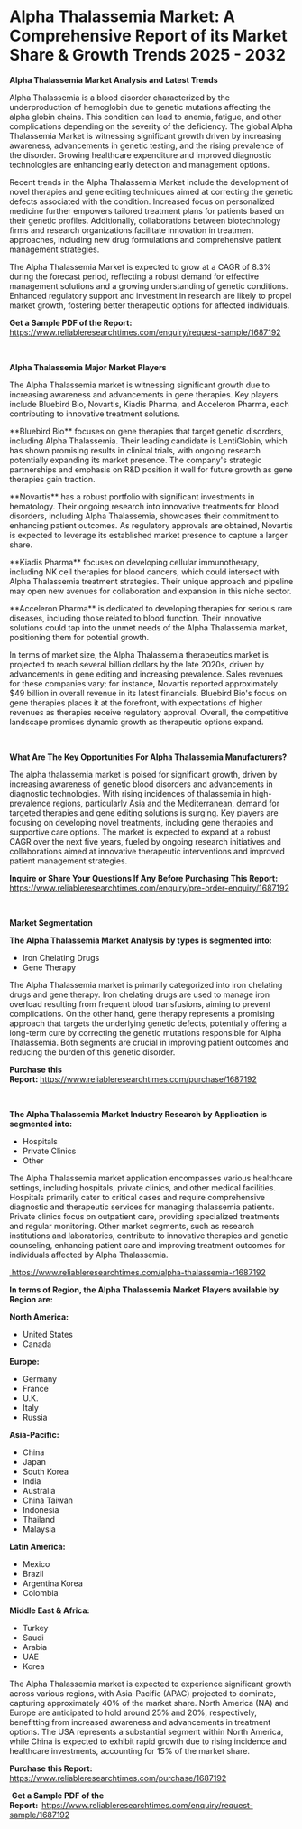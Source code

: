 <p><h1>Alpha Thalassemia Market: A Comprehensive Report of its Market Share & Growth Trends 2025 - 2032</h1></p><p><strong>Alpha Thalassemia Market Analysis and Latest Trends</strong></p>
<p><p>Alpha Thalassemia is a blood disorder characterized by the underproduction of hemoglobin due to genetic mutations affecting the alpha globin chains. This condition can lead to anemia, fatigue, and other complications depending on the severity of the deficiency. The global Alpha Thalassemia Market is witnessing significant growth driven by increasing awareness, advancements in genetic testing, and the rising prevalence of the disorder. Growing healthcare expenditure and improved diagnostic technologies are enhancing early detection and management options.</p><p>Recent trends in the Alpha Thalassemia Market include the development of novel therapies and gene editing techniques aimed at correcting the genetic defects associated with the condition. Increased focus on personalized medicine further empowers tailored treatment plans for patients based on their genetic profiles. Additionally, collaborations between biotechnology firms and research organizations facilitate innovation in treatment approaches, including new drug formulations and comprehensive patient management strategies.</p><p>The Alpha Thalassemia Market is expected to grow at a CAGR of 8.3% during the forecast period, reflecting a robust demand for effective management solutions and a growing understanding of genetic conditions. Enhanced regulatory support and investment in research are likely to propel market growth, fostering better therapeutic options for affected individuals.</p></p>
<p><strong>Get a Sample PDF of the Report:&nbsp;</strong> <a href="https://www.reliableresearchtimes.com/enquiry/request-sample/1687192?utm_campaign=3316&utm_medium=2&utm_source=Github&utm_content=ia&utm_term=13042025&utm_id=alpha-thalassemia">https://www.reliableresearchtimes.com/enquiry/request-sample/1687192</a></p>
<p>&nbsp;</p>
<p><strong>Alpha Thalassemia Major Market Players</strong></p>
<p><p>The Alpha Thalassemia market is witnessing significant growth due to increasing awareness and advancements in gene therapies. Key players include Bluebird Bio, Novartis, Kiadis Pharma, and Acceleron Pharma, each contributing to innovative treatment solutions.</p><p>**Bluebird Bio** focuses on gene therapies that target genetic disorders, including Alpha Thalassemia. Their leading candidate is LentiGlobin, which has shown promising results in clinical trials, with ongoing research potentially expanding its market presence. The company's strategic partnerships and emphasis on R&D position it well for future growth as gene therapies gain traction.</p><p>**Novartis** has a robust portfolio with significant investments in hematology. Their ongoing research into innovative treatments for blood disorders, including Alpha Thalassemia, showcases their commitment to enhancing patient outcomes. As regulatory approvals are obtained, Novartis is expected to leverage its established market presence to capture a larger share.</p><p>**Kiadis Pharma** focuses on developing cellular immunotherapy, including NK cell therapies for blood cancers, which could intersect with Alpha Thalassemia treatment strategies. Their unique approach and pipeline may open new avenues for collaboration and expansion in this niche sector.</p><p>**Acceleron Pharma** is dedicated to developing therapies for serious rare diseases, including those related to blood function. Their innovative solutions could tap into the unmet needs of the Alpha Thalassemia market, positioning them for potential growth.</p><p>In terms of market size, the Alpha Thalassemia therapeutics market is projected to reach several billion dollars by the late 2020s, driven by advancements in gene editing and increasing prevalence. Sales revenues for these companies vary; for instance, Novartis reported approximately $49 billion in overall revenue in its latest financials. Bluebird Bio's focus on gene therapies places it at the forefront, with expectations of higher revenues as therapies receive regulatory approval. Overall, the competitive landscape promises dynamic growth as therapeutic options expand.</p></p>
<p>&nbsp;</p>
<p><strong>What Are The Key Opportunities For Alpha Thalassemia Manufacturers?</strong></p>
<p><p>The alpha thalassemia market is poised for significant growth, driven by increasing awareness of genetic blood disorders and advancements in diagnostic technologies. With rising incidences of thalassemia in high-prevalence regions, particularly Asia and the Mediterranean, demand for targeted therapies and gene editing solutions is surging. Key players are focusing on developing novel treatments, including gene therapies and supportive care options. The market is expected to expand at a robust CAGR over the next five years, fueled by ongoing research initiatives and collaborations aimed at innovative therapeutic interventions and improved patient management strategies.</p></p>
<p><strong>Inquire or Share Your Questions If Any Before Purchasing This Report:</strong> <a href="https://www.reliableresearchtimes.com/enquiry/pre-order-enquiry/1687192?utm_campaign=3316&utm_medium=2&utm_source=Github&utm_content=ia&utm_term=13042025&utm_id=alpha-thalassemia">https://www.reliableresearchtimes.com/enquiry/pre-order-enquiry/1687192</a></p>
<p>&nbsp;</p>
<p><strong>Market Segmentation</strong></p>
<p><strong>The Alpha Thalassemia Market Analysis by types is segmented into:</strong></p>
<p><ul><li>Iron Chelating Drugs</li><li>Gene Therapy</li></ul></p>
<p><p>The Alpha Thalassemia market is primarily categorized into iron chelating drugs and gene therapy. Iron chelating drugs are used to manage iron overload resulting from frequent blood transfusions, aiming to prevent complications. On the other hand, gene therapy represents a promising approach that targets the underlying genetic defects, potentially offering a long-term cure by correcting the genetic mutations responsible for Alpha Thalassemia. Both segments are crucial in improving patient outcomes and reducing the burden of this genetic disorder.</p></p>
<p><strong>Purchase this Report:&nbsp;</strong><a href="https://www.reliableresearchtimes.com/purchase/1687192?utm_campaign=3316&utm_medium=2&utm_source=Github&utm_content=ia&utm_term=13042025&utm_id=alpha-thalassemia">https://www.reliableresearchtimes.com/purchase/1687192</a></p>
<p>&nbsp;</p>
<p><strong>The Alpha Thalassemia Market Industry Research by Application is segmented into:</strong></p>
<p><ul><li>Hospitals</li><li>Private Clinics</li><li>Other</li></ul></p>
<p><p>The Alpha Thalassemia market application encompasses various healthcare settings, including hospitals, private clinics, and other medical facilities. Hospitals primarily cater to critical cases and require comprehensive diagnostic and therapeutic services for managing thalassemia patients. Private clinics focus on outpatient care, providing specialized treatments and regular monitoring. Other market segments, such as research institutions and laboratories, contribute to innovative therapies and genetic counseling, enhancing patient care and improving treatment outcomes for individuals affected by Alpha Thalassemia.</p></p>
<p><a href="https://www.reliableresearchtimes.com/alpha-thalassemia-r1687192?utm_campaign=3316&utm_medium=2&utm_source=Github&utm_content=ia&utm_term=13042025&utm_id=alpha-thalassemia">&nbsp;https://www.reliableresearchtimes.com/alpha-thalassemia-r1687192</a></p>
<p><strong>In terms of Region, the Alpha Thalassemia Market Players available by Region are:</strong></p>
<p>
    <p> <strong> North America: </strong>
        <ul>
            <li>United States</li>
            <li>Canada</li>
        </ul>
        </p> 
    <p> <strong> Europe: </strong>
        <ul>
            <li>Germany</li>
            <li>France</li>
            <li>U.K.</li>
            <li>Italy</li>
            <li>Russia</li>
        </ul>
        </p> 
    <p> <strong> Asia-Pacific: </strong>
        <ul>
            <li>China</li>
            <li>Japan</li>
            <li>South Korea</li>
            <li>India</li>
            <li>Australia</li>
            <li>China Taiwan</li>
            <li>Indonesia</li>
            <li>Thailand</li>
            <li>Malaysia</li>
        </ul>
        </p> 
    <p> <strong> Latin America: </strong>
        <ul>
            <li>Mexico</li>
            <li>Brazil</li>
            <li>Argentina Korea</li>
            <li>Colombia</li>
        </ul>
        </p> 
    <p> <strong> Middle East & Africa: </strong>
        <ul>
            <li>Turkey</li>
            <li>Saudi</li>
            <li>Arabia</li>
            <li>UAE</li>
            <li>Korea</li>
        </ul>
    </p>
    </p>
<p><p>The Alpha Thalassemia market is expected to experience significant growth across various regions, with Asia-Pacific (APAC) projected to dominate, capturing approximately 40% of the market share. North America (NA) and Europe are anticipated to hold around 25% and 20%, respectively, benefitting from increased awareness and advancements in treatment options. The USA represents a substantial segment within North America, while China is expected to exhibit rapid growth due to rising incidence and healthcare investments, accounting for 15% of the market share.</p></p>
<p><strong>Purchase this Report: </strong><a href="https://www.reliableresearchtimes.com/purchase/1687192?utm_campaign=3316&utm_medium=2&utm_source=Github&utm_content=ia&utm_term=13042025&utm_id=alpha-thalassemia">https://www.reliableresearchtimes.com/purchase/1687192</a></p>
<p>&nbsp;<strong>Get a Sample PDF of the Report:&nbsp;&nbsp;</strong><a href="https://www.reliableresearchtimes.com/enquiry/request-sample/1687192?utm_campaign=3316&utm_medium=2&utm_source=Github&utm_content=ia&utm_term=13042025&utm_id=alpha-thalassemia">https://www.reliableresearchtimes.com/enquiry/request-sample/1687192</a></p>
<p><strong></strong></p>
<p><p></p><p></p><p></p></p>